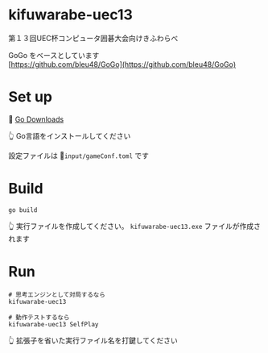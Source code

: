 # kifuwarabe-uec13

第１３回UEC杯コンピュータ囲碁大会向けきふわらべ  

GoGo をベースとしています  
[https://github.com/bleu48/GoGo](https://github.com/bleu48/GoGo)  

# Set up

📖 [Go Downloads](https://go.dev/dl/)  

👆 Go言語をインストールしてください  

設定ファイルは 📂`input/gameConf.toml` です  

# Build

```shell
go build
```

👆 実行ファイルを作成してください。 `kifuwarabe-uec13.exe` ファイルが作成されます  

# Run

```shell
# 思考エンジンとして対局するなら
kifuwarabe-uec13

# 動作テストするなら
kifuwarabe-uec13 SelfPlay
```

👆 拡張子を省いた実行ファイル名を打鍵してください
